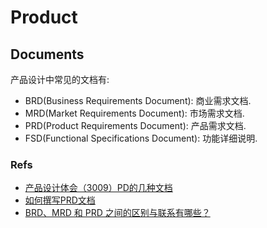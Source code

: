 # Product

## Documents
产品设计中常见的文档有: 
* BRD(Business Requirements Document): 商业需求文档.
* MRD(Market Requirements Document): 市场需求文档.
* PRD(Product Requirements Document): 产品需求文档.
* FSD(Functional Specifications Document): 功能详细说明.


### Refs
* [产品设计体会（3009）PD的几种文档](http://iamsujie.com/3000/3009/)
* [如何撰写PRD文档](http://www.54xiaomeng.com/?p=978)
* [BRD、MRD 和 PRD 之间的区别与联系有哪些？](http://www.zhihu.com/question/19655491)
